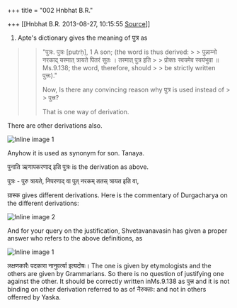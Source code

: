 +++
title = "002 Hnbhat B.R."

+++
[[Hnbhat B.R.	2013-08-27, 10:15:55 [Source](https://groups.google.com/g/samskrita/c/YGJs4RkeUC4)]]



  
1. Apte's dictionary gives the meaning of पुत्र as  

> 
> > 
> > 
> > 
> > > 
> > > >   
> > "पुत्रः. पुत्रः \[putrḥ\], 1 A son; (the word is thus derived: > > पुन्नाम्नो नरकाद् यस्मात् त्रायते पितरं सुतः । तस्मात् पुत्र इति > > प्रोक्तः स्वयमेव स्वयंभुवा ॥ Ms.9.138; the word, therefore, should > > be strictly written पुत्त्रः)."  
> >   
> > Now, Is there any convincing reason why पुत्र is used instead of > > पुत्त्र?  
> >   
> > > > 
> > 
> > 
> >   
> > 
> > 
> >   
> > 
> > 
> > 
> > That is one way of derivation.
> > 
> > 
> >   
> > 
> > 
> > 

  

There are other derivations also.

![Inline image 1](https://ci5.googleusercontent.com/proxy/yXRiap9Aw4DvjGfJAvti_-vtnp1OMN28F1TQN3lGaCToU-1ss-y60C0AOwzCL_f_-_9bOuspNPJXRVhMD-0pxMIGYZcsfA-0-tzAqLS0WwWCyhOcqzq6cJ8slhtwn9maFnldI7vWSRELQQ_xx4LHOqd_dP6tqlMmv7VL9EONacL_85IMA0M4o68jEk3lRMOu2ivHd9Ytc8XvtxCWgVsirA=s0-d-e1-ft#https://mail.google.com/mail/u/0/?ui=2&ik=7971a69ac6&view=att&th=140bdf6a2e7c1945&attid=0.1&disp=emb&realattid=ii_140bdb4b589b3bad&zw&atsh=1)  

Anyhow it is used as synonym for son. Tanaya.

  

पुनाति ऋणापकरणाद् इति पुत्रः is the derivation as above.

  

पुत्रः - पुरु त्रायते, निपरणाद् वा पुत् नरकम् ततस् त्रायत इति वा,  

  

य़ास्क gives different derivations. Here is the commentary of Durgacharya on the different derivations:

  

![Inline image 2](https://ci6.googleusercontent.com/proxy/tU4lA-9MIOStau4StTdiU8AnPlqlb4bTYO3XjqcVX5BBmtZM-kpHyRQU_1QIDqxgzc0VPQJ0W5T1T7PmeUJ2yZiNQdflzDYWgRBMfhle95s9CQMBWpRFOSbcEemWo20McNVjZQhvIgFo_A3zF_4rVNuvDe53RfDGIkHvJOh1JIoN5Cmu7iu1FiFqqjr5Br898BsdXGOWvAnDZ1BlYVVmnA=s0-d-e1-ft#https://mail.google.com/mail/u/0/?ui=2&ik=7971a69ac6&view=att&th=140bdf6a2e7c1945&attid=0.2&disp=emb&realattid=ii_140bdd0c67b30974&zw&atsh=1)  

  

And for your query on the justification, Shvetavanavasin has given a proper answer who refers to the above definitions, as

  

![Inline image 1](https://groups.google.com/group/samskrita/attach/a06df9ad7d893311/image.png?part=0.1)  

  

लक्षणकारैः पदकारा नानुवर्त्या इत्यदोषः। The one is given by etymologists and the others are given by Grammarians. So there is no question of justifying one against the other. It should be correctly written inMs.9.138 as पुत्त्र and it is not binding on other derivation referred to as of नैरुक्ताः: and not in others offerred by Yaska.

  

  

  

